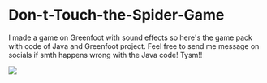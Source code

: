 # Don-t-Touch-the-Spider-Game
I made a game on Greenfoot with sound effects so here's the game pack with code of Java and Greenfoot project. Feel free to send me message on socials if smth happens wrong with the Java code! Tysm!!

<img src="https://www.imghippo.com/i/LGXz6929GE.png">
